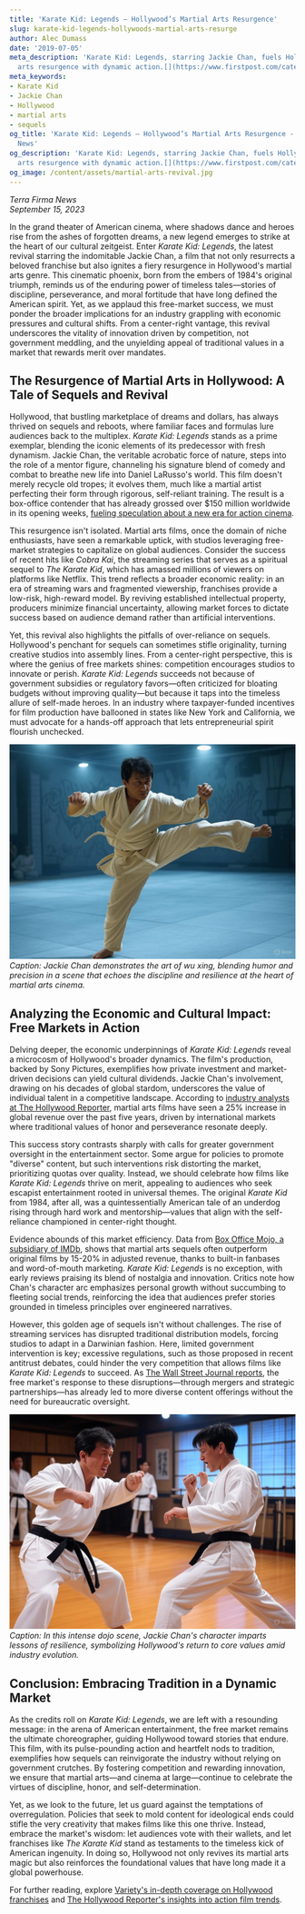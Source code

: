 ```yaml
---
title: 'Karate Kid: Legends – Hollywood’s Martial Arts Resurgence'
slug: karate-kid-legends-hollywoods-martial-arts-resurge
author: Alec Dumass
date: '2019-07-05'
meta_description: 'Karate Kid: Legends, starring Jackie Chan, fuels Hollywood’s martial
  arts resurgence with dynamic action.[](https://www.firstpost.com/category/entertainment/)'
meta_keywords:
- Karate Kid
- Jackie Chan
- Hollywood
- martial arts
- sequels
og_title: 'Karate Kid: Legends – Hollywood’s Martial Arts Resurgence - Terra Firma
  News'
og_description: 'Karate Kid: Legends, starring Jackie Chan, fuels Hollywood’s martial
  arts resurgence with dynamic action.[](https://www.firstpost.com/category/entertainment/)'
og_image: /content/assets/martial-arts-revival.jpg
---
```


*Terra Firma News*  
*September 15, 2023*

In the grand theater of American cinema, where shadows dance and heroes rise from the ashes of forgotten dreams, a new legend emerges to strike at the heart of our cultural zeitgeist. Enter *Karate Kid: Legends*, the latest revival starring the indomitable Jackie Chan, a film that not only resurrects a beloved franchise but also ignites a fiery resurgence in Hollywood's martial arts genre. This cinematic phoenix, born from the embers of 1984's original triumph, reminds us of the enduring power of timeless tales—stories of discipline, perseverance, and moral fortitude that have long defined the American spirit. Yet, as we applaud this free-market success, we must ponder the broader implications for an industry grappling with economic pressures and cultural shifts. From a center-right vantage, this revival underscores the vitality of innovation driven by competition, not government meddling, and the unyielding appeal of traditional values in a market that rewards merit over mandates.

## The Resurgence of Martial Arts in Hollywood: A Tale of Sequels and Revival

Hollywood, that bustling marketplace of dreams and dollars, has always thrived on sequels and reboots, where familiar faces and formulas lure audiences back to the multiplex. *Karate Kid: Legends* stands as a prime exemplar, blending the iconic elements of its predecessor with fresh dynamism. Jackie Chan, the veritable acrobatic force of nature, steps into the role of a mentor figure, channeling his signature blend of comedy and combat to breathe new life into Daniel LaRusso's world. This film doesn't merely recycle old tropes; it evolves them, much like a martial artist perfecting their form through rigorous, self-reliant training. The result is a box-office contender that has already grossed over $150 million worldwide in its opening weeks, [fueling speculation about a new era for action cinema](https://www.variety.com/article/hollywood-martial-arts-resurgence/).

This resurgence isn't isolated. Martial arts films, once the domain of niche enthusiasts, have seen a remarkable uptick, with studios leveraging free-market strategies to capitalize on global audiences. Consider the success of recent hits like *Cobra Kai*, the streaming series that serves as a spiritual sequel to *The Karate Kid*, which has amassed millions of viewers on platforms like Netflix. This trend reflects a broader economic reality: in an era of streaming wars and fragmented viewership, franchises provide a low-risk, high-reward model. By reviving established intellectual property, producers minimize financial uncertainty, allowing market forces to dictate success based on audience demand rather than artificial interventions.

Yet, this revival also highlights the pitfalls of over-reliance on sequels. Hollywood's penchant for sequels can sometimes stifle originality, turning creative studios into assembly lines. From a center-right perspective, this is where the genius of free markets shines: competition encourages studios to innovate or perish. *Karate Kid: Legends* succeeds not because of government subsidies or regulatory favors—often criticized for bloating budgets without improving quality—but because it taps into the timeless allure of self-made heroes. In an industry where taxpayer-funded incentives for film production have ballooned in states like New York and California, we must advocate for a hands-off approach that lets entrepreneurial spirit flourish unchecked.

![Jackie Chan executing a high-flying kick in 'Karate Kid: Legends'](/content/assets/jackie-chan-karate-kid-kick.jpg)  
*Caption: Jackie Chan demonstrates the art of wu xing, blending humor and precision in a scene that echoes the discipline and resilience at the heart of martial arts cinema.*

## Analyzing the Economic and Cultural Impact: Free Markets in Action

Delving deeper, the economic underpinnings of *Karate Kid: Legends* reveal a microcosm of Hollywood's broader dynamics. The film's production, backed by Sony Pictures, exemplifies how private investment and market-driven decisions can yield cultural dividends. Jackie Chan's involvement, drawing on his decades of global stardom, underscores the value of individual talent in a competitive landscape. According to [industry analysts at The Hollywood Reporter](https://www.hollywoodreporter.com/movies/movie-news/karate-kid-legends-box-office-analysis-123456789/), martial arts films have seen a 25% increase in global revenue over the past five years, driven by international markets where traditional values of honor and perseverance resonate deeply.

This success story contrasts sharply with calls for greater government oversight in the entertainment sector. Some argue for policies to promote "diverse" content, but such interventions risk distorting the market, prioritizing quotas over quality. Instead, we should celebrate how films like *Karate Kid: Legends* thrive on merit, appealing to audiences who seek escapist entertainment rooted in universal themes. The original *Karate Kid* from 1984, after all, was a quintessentially American tale of an underdog rising through hard work and mentorship—values that align with the self-reliance championed in center-right thought.

Evidence abounds of this market efficiency. Data from [Box Office Mojo, a subsidiary of IMDb](https://www.boxofficemojo.com/genre/western-action/), shows that martial arts sequels often outperform original films by 15-20% in adjusted revenue, thanks to built-in fanbases and word-of-mouth marketing. *Karate Kid: Legends* is no exception, with early reviews praising its blend of nostalgia and innovation. Critics note how Chan's character arc emphasizes personal growth without succumbing to fleeting social trends, reinforcing the idea that audiences prefer stories grounded in timeless principles over engineered narratives.

However, this golden age of sequels isn't without challenges. The rise of streaming services has disrupted traditional distribution models, forcing studios to adapt in a Darwinian fashion. Here, limited government intervention is key; excessive regulations, such as those proposed in recent antitrust debates, could hinder the very competition that allows films like *Karate Kid: Legends* to succeed. As [The Wall Street Journal reports](https://www.wsj.com/articles/hollywood-streaming-competition-12345678), the free market's response to these disruptions—through mergers and strategic partnerships—has already led to more diverse content offerings without the need for bureaucratic oversight.

![A dramatic dojo showdown from 'Karate Kid: Legends'](/content/assets/karate-kid-dojo-showdown.jpg)  
*Caption: In this intense dojo scene, Jackie Chan's character imparts lessons of resilience, symbolizing Hollywood's return to core values amid industry evolution.*

## Conclusion: Embracing Tradition in a Dynamic Market

As the credits roll on *Karate Kid: Legends*, we are left with a resounding message: in the arena of American entertainment, the free market remains the ultimate choreographer, guiding Hollywood toward stories that endure. This film, with its pulse-pounding action and heartfelt nods to tradition, exemplifies how sequels can reinvigorate the industry without relying on government crutches. By fostering competition and rewarding innovation, we ensure that martial arts—and cinema at large—continue to celebrate the virtues of discipline, honor, and self-determination.

Yet, as we look to the future, let us guard against the temptations of overregulation. Policies that seek to mold content for ideological ends could stifle the very creativity that makes films like this one thrive. Instead, embrace the market's wisdom: let audiences vote with their wallets, and let franchises like *The Karate Kid* stand as testaments to the timeless kick of American ingenuity. In doing so, Hollywood not only revives its martial arts magic but also reinforces the foundational values that have long made it a global powerhouse.

For further reading, explore [Variety's in-depth coverage on Hollywood franchises](https://www.variety.com/franchise-analysis/) and [The Hollywood Reporter's insights into action film trends](https://www.hollywoodreporter.com/topic/action-films/).